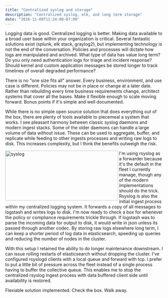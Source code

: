 ```yaml
---
title: "Centralized syslog and storage"
description: "Centralized syslog, elk, and long term storage"
date: "2016-11-09T11:24:00-07:00"
---
```


Logging data is good. Centralized logging is better. Making data available to a broad user base within your organization is critical. Several fantastic solutions exist (splunk, elk stack, graylog2), but implementing technology is not the end of the conversation. Policies and processes will dictate how logs are manipulated and archived. What type of data has value long term? Do you only need authentication logs for triage and incident response? Should kernel and custom application messages be stored longer to track timelines of overall degraded performance? 

There is no "one size fits all" answer. Every business, environment, and use case is different. Policies may not be in place or change at a later date. Rather than rebuilding every time business requirements change, architect systems that cover all the bases. Make it flexible enough to scale moving forward. Bonus points if it's simple and well documented.

While there is no simple open source solution that does everything out of the box, there are plenty of tools available to piecemeal a system that works. I see pleasant harmony between classic syslog daemons and modern ingest stacks. Some of the older daemons can handle a large volume of data without issue. These can be used to aggregate, buffer, and replicate while feeding to other ingests processes and writing raw logs to disk. This increases complexity, but I think the benefits outweigh the risk.

<a href="/img/syslog_l.png"><img align="left" title="syslog" src="/img/syslog_s.png" alt="syslog" width="360" height="159" /></a>I'm using rsyslog as a forwarder because it's the default in the fleet I currently manage, though any of the modern implementations should do the trick. Rsyslog is also the initial ingest process within my centralized logging system. It forwards a copy of all messages to logstash and writes logs to disk. I'm now ready to check a box for whenever the policy or compliance requirements trickle through. If logstash was to parse the incoming data for output to disk, it would write in json unless its passed through another codec. By storing raw logs elsewhere long term, I can keep a shorter period of log data in elasticsearch, speeding up queries and reducing the number of nodes in the cluster. 

With this setup I retained the ability to do longer maintenance downstream. I can issue rolling restarts of elasticsearch without dropping the cluster. I've configured rsyslogd clients with a local queue and forward with tcp. I prefer to put a little bit of pressure across the fleet instead of a single process having to buffer the collective queue. This enables me to stop the centralized rsyslog ingest process with  data buffered client side until availability is restored.

Flexiable solution implemented. Check the box. Walk away.
